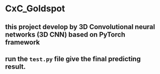 # CxC_Goldspot
## this project develop by 3D Convolutional neural networks (3D CNN) based on PyTorch framework
## run the `test.py` file give the final predicting result.
